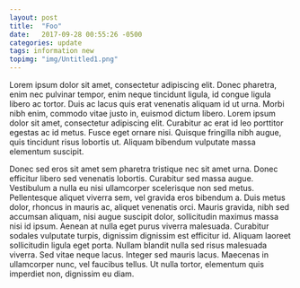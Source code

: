 ```yaml
---
layout: post
title:  "Foo"
date:   2017-09-28 00:55:26 -0500
categories: update
tags: information new
topimg: "img/Untitled1.png"
---
```

Lorem ipsum dolor sit amet, consectetur adipiscing elit. Donec pharetra, enim nec pulvinar tempor, enim neque tincidunt ligula, id congue ligula libero ac tortor. Duis ac lacus quis erat venenatis aliquam id ut urna. Morbi nibh enim, commodo vitae justo in, euismod dictum libero. Lorem ipsum dolor sit amet, consectetur adipiscing elit. Curabitur ac erat id leo porttitor egestas ac id metus. Fusce eget ornare nisi. Quisque fringilla nibh augue, quis tincidunt risus lobortis ut. Aliquam bibendum vulputate massa elementum suscipit.

Donec sed eros sit amet sem pharetra tristique nec sit amet urna. Donec efficitur libero sed venenatis lobortis. Curabitur sed massa augue. Vestibulum a nulla eu nisi ullamcorper scelerisque non sed metus. Pellentesque aliquet viverra sem, vel gravida eros bibendum a. Duis metus dolor, rhoncus in mauris ac, aliquet venenatis orci. Mauris gravida, nibh sed accumsan aliquam, nisi augue suscipit dolor, sollicitudin maximus massa nisi id ipsum. Aenean at nulla eget purus viverra malesuada. Curabitur sodales vulputate turpis, dignissim dignissim est efficitur id. Aliquam laoreet sollicitudin ligula eget porta. Nullam blandit nulla sed risus malesuada viverra. Sed vitae neque lacus. Integer sed mauris lacus. Maecenas in ullamcorper nunc, vel faucibus tellus. Ut nulla tortor, elementum quis imperdiet non, dignissim eu diam. 
